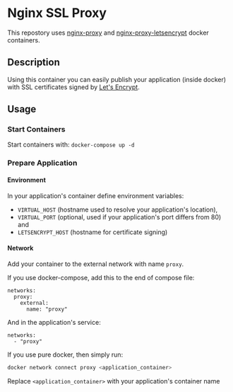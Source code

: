 # Nginx SSL Proxy

This repostory uses [nginx-proxy][nginx-proxy] and
[nginx-proxy-letsencrypt][nginx-proxy-letsencrypt] docker containers.

[nginx-proxy]: https://github.com/jwilder/nginx-proxy
[nginx-proxy-letsencrypt]: https://github.com/JrCs/docker-letsencrypt-nginx-proxy-companion

## Description

Using this container you can easily publish your application (inside docker)
with SSL certificates signed by [Let's Encrypt](https://letsencrypt.org/).

## Usage

### Start Containers

Start containers with: `docker-compose up -d`

### Prepare Application

#### Environment

In your application's container define environment variables:

 * `VIRTUAL_HOST` (hostname used to resolve your application's location),
 * `VIRTUAL_PORT` (optional, used if your application's port differs from 80) and
 * `LETSENCRYPT_HOST` (hostname for certificate signing)

#### Network

Add your container to the external network with name `proxy`.

If you use docker-compose, add this to the end of compose file:

```
networks:
  proxy:
    external:
      name: "proxy"
```

And in the application's service:

```
networks:
  - "proxy"
```

If you use pure docker, then simply run:

```bash
docker network connect proxy <application_container>
```

Replace `<application_container>` with your application's container name
